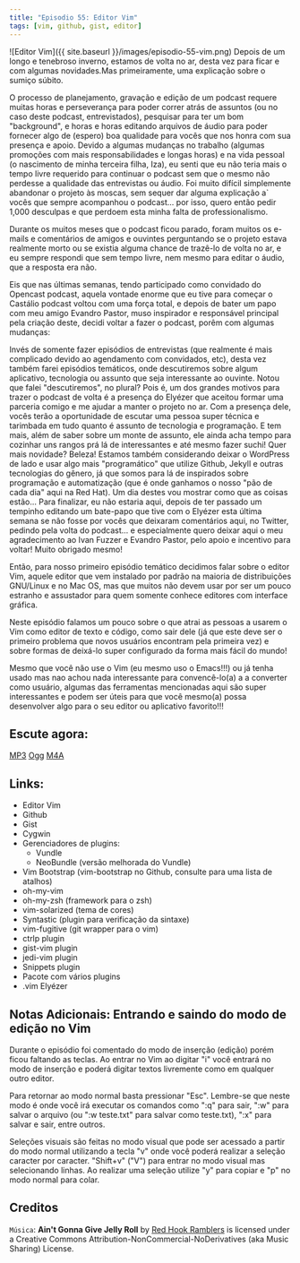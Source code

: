 ```yaml
---
title: "Episodio 55: Editor Vim"
tags: [vim, github, gist, editor]
---
```


![Editor Vim]({{ site.baseurl }}/images/episodio-55-vim.png)
Depois de um longo e tenebroso inverno, estamos de volta no ar, desta vez para ficar e com algumas novidades.Mas primeiramente, uma explicação sobre o sumiço súbito.

O processo de planejamento, gravação e edição de um podcast requere muitas horas e perseverança para poder correr atrás de assuntos (ou no caso deste podcast, entrevistados), pesquisar para ter um bom "background", e horas e horas editando arquivos de áudio para poder fornecer algo de (espero) boa qualidade para vocês que nos honra com sua presença e apoio. Devido a algumas mudanças no trabalho (algumas promoções com mais responsabilidades e longas horas) e na vida pessoal (o nascimento de minha terceira filha, Iza), eu senti que eu não teria mais o tempo livre requerido para continuar o podcast sem que o mesmo não perdesse a qualidade das entrevistas ou áudio. Foi muito difícil simplemente abandonar o projeto às moscas, sem sequer dar alguma explicação a` vocês que sempre acompanhou o podcast... por isso, quero então pedir 1,000 desculpas e que perdoem esta minha falta de professionalismo.

Durante os muitos meses que o podcast ficou parado, foram muitos os e-mails e comentários de amigos e ouvintes perguntando se o projeto estava realmente morto ou se existia alguma chance de trazê-lo de volta no ar, e eu sempre respondi que sem tempo livre, nem mesmo para editar o áudio, que a resposta era não.

Eis que nas últimas semanas, tendo participado como convidado do Opencast podcast, aquela vontade enorme que eu tive para começar o Castálio podcast voltou com uma força total, e depois de bater um papo com meu amigo Evandro Pastor, muso inspirador e responsável principal pela criação deste, decidi voltar a fazer o podcast, porêm com algumas mudanças:

Invés de somente fazer episódios de entrevistas (que realmente é mais complicado devido ao agendamento com convidados, etc), desta vez também farei episódios temáticos, onde descutiremos sobre algum aplicativo, tecnologia ou assunto que seja interessante ao ouvinte.
Notou que falei "descutiremos", no plural? Pois é, um dos grandes motivos para trazer o podcast de volta é a presença do Elyézer que aceitou formar uma parceria comigo e me ajudar a manter o projeto no ar. Com a presença dele, vocês terão a oportunidade de escutar uma pessoa super técnica e tarimbada em tudo quanto é assunto de tecnologia e programação. E tem mais, além de saber sobre um monte de assunto, ele ainda acha tempo para cozinhar uns rangos prá lá de interessantes e até mesmo fazer suchi!
Quer mais novidade? Beleza! Estamos também considerando deixar o WordPress de lado e usar algo mais "programático" que utilize Github, Jekyll e outras tecnologias do gênero, já que somos para lá de inspirados sobre programação e automatização (que é onde ganhamos o nosso "pão de cada dia" aqui na Red Hat). Um dia destes vou mostrar como que as coisas estão...
Para finalizar, eu não estaria aqui, depois de ter passado um tempinho editando um bate-papo que tive com o Elyézer esta última semana se não fosse por vocês que deixaram comentários aqui, no Twitter, pedindo pela volta do podcast... e especialmente quero deixar aqui o meu agradecimento ao Ivan Fuzzer e Evandro Pastor, pelo apoio e incentivo para voltar! Muito obrigado mesmo!

Então, para nosso primeiro episódio temático decidimos falar sobre o editor Vim, aquele editor que vem instalado por padrão na maioria de distribuições GNU/Linux e no Mac OS, mas que muitos não devem usar por ser um pouco estranho e assustador para quem somente conhece editores com interface gráfica.

Neste episódio falamos um pouco sobre o que atrai as pessoas a usarem o Vim como editor de texto e código, como sair dele (já que este deve ser o primeiro problema que novos usuários encontram pela primeira vez) e sobre formas de deixá-lo super configurado da forma mais fácil do mundo!

Mesmo que você não use o Vim (eu mesmo uso o Emacs!!!) ou já tenha usado mas nao achou nada interessante para convencê-lo(a) a a converter como usuário, algumas das ferramentas mencionadas aqui são super interessantes e podem ser úteis para que você mesmo(a) possa desenvolver algo para o seu editor ou aplicativo favorito!!!

Escute agora:
--------------
[MP3](http://downloads.ogmaciel.com/castalio-podcast-55.mp3)
[Ogg](http://downloads.ogmaciel.com/castalio-podcast-55.ogg)
[M4A](http://downloads.ogmaciel.com/castalio-podcast-55.m4a)

Links:
-------
* Editor Vim
* Github
* Gist
* Cygwin
* Gerenciadores de plugins:
  * Vundle
  * NeoBundle (versão melhorada do Vundle)
* Vim Bootstrap (vim-bootstrap no Github, consulte para uma lista de atalhos)
* oh-my-vim
* oh-my-zsh (framework para o zsh)
* vim-solarized (tema de cores)
* Syntastic (plugin para verificação da sintaxe)
* vim-fugitive (git wrapper para o vim)
* ctrlp plugin
* gist-vim plugin
* jedi-vim plugin
* Snippets plugin
* Pacote com vários plugins
* .vim Elyézer

Notas Adicionais: Entrando e saindo do modo de edição no Vim
---------------------------------------------------------------------
Durante o episódio foi comentado do modo de inserção (edição) porém ficou faltando as teclas. Ao entrar no Vim ao digitar "i" você entrará no modo de inserção e poderá digitar textos livremente como em qualquer outro editor.

Para retornar ao modo normal basta pressionar "Esc". Lembre-se que neste modo é onde você irá executar os comandos como ":q" para sair, ":w" para salvar o arquivo (ou ":w teste.txt" para salvar como teste.txt), ":x" para salvar e sair, entre outros.

Seleções visuais são feitas no modo visual que pode ser acessado a partir do modo normal utilizando a tecla "v" onde você poderá realizar a seleção caracter por caracter. "Shift+v" ("V") para entrar no modo visual mas selecionando linhas. Ao realizar uma seleção utilize "y" para copiar e "p" no modo normal para colar.

Creditos
---------
``Música``: **Ain't Gonna Give Jelly Roll**  by
[Red Hook Ramblers](http://music.redhookramblers.com/) is licensed under a Creative Commons Attribution-NonCommercial-NoDerivatives (aka Music Sharing) License.
